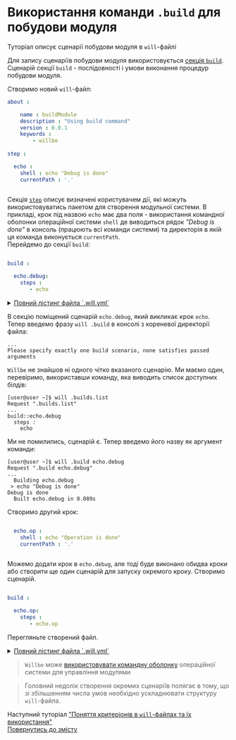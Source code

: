 # Використання команди `.build` для побудови модуля

Туторіал описує сценарії побудови модуля в `will`-файлі

<a name="module-by-build">  
    
Для запису сценаріїв побудови модуля використовується [cекція `build`](WillFileComposition.ukr.md#build). Сценарій секції `build` - послідовності і умови виконання процедур побудови модуля.  

Створимо новий `will`-файл:

```yaml
about :

    name : buildModule
    description : "Using build command"
    version : 0.0.1
    keywords :
        - willbe
        
step :

  echo :
    shell : echo "Debug is done"
    currentPath : '.'
    
```

Секція [`step`](WillFileStructure.ukr.md#step) описує визначені користувачем дії, які можуть використовуватись пакетом для створення модульної системи. В прикладі, крок під назвою `echo` має два поля - використання командної оболонки  операційної системи `shell` де виводиться рядок _"Debug is done"_ в консоль (працюють всі команди системи) та директорія в якій ця команда виконується `currentPath`.  
Перейдемо до секції `build`:
    
```yaml

build :

  echo.debug:
    steps :
       - echo

```

<details>
  <summary><u>Повний лістинг файла `.will.yml`</u></summary>

```yaml

about :

    name : buildModule
    description : "Using build command"
    version : 0.0.1
    keywords :
        - willbe
        
step :

  echo :
    shell : echo "Debug is done"
    currentPath : '.'
    
build :

  echo.debug:
    steps :
       - echo

```

</details>

В секцію поміщений сценарій `echo.debug`, який викликає крок `echo`. 
Тепер введемо фразу `will .build` в консолі з кореневої директорії файла:

```
...
Please specify exactly one build scenario, none satisfies passed arguments

```

`Willbe` не знайшов ні одного чітко вказаного сценарію. Ми маємо один, перевіримо, використавши команду, яка виводить список доступних білдів:

```
[user@user ~]$ will .builds.list
Request ".builds.list"
...
build::echo.debug
  steps : 
    echo

```

Ми не помилились, сценарій є. Тепер введемо його назву як аргумент команди:

```
[user@user ~]$ will .build echo.debug
Request ".build echo.debug"
...
  Building echo.debug
 > echo "Debug is done"
Debug is done
  Built echo.debug in 0.089s

```

Створимо другий крок:

```yaml

  echo.op :
    shell : echo "Operation is done"
    currentPath : '.'
        
```

Можемо додати крок в `echo.debug`, але тоді буде виконано обидва кроки або створити ще один сценарій для запуску окремого кроку. Створимо сценарій. 

```yaml

build :

  echo.op:
    steps :
       - echo.op

```

Перегляньте створений файл.
<details>
  <summary><u>Повний лістинг файла `.will.yml`</u></summary>

```yaml

about :

    name : buildModuleWithCriterion
    description : "Output of various phrases using criterions"
    version : 0.0.1
    keywords :
        - willbe
        
step :

  echo :
    shell : echo "Debug is done"
    currentPath : '.'
        
  echo.op :
    shell : echo "Operation is done"
    currentPath : '.'    

build :

  echo.debug:
    steps :
       - echo
       
  echo.op:
    steps :
       - echo.op       

```

</details>

> `Willbe` може [використовувати командну оболонку](#shell-resource) операційної системи для управління модулями

> Головний недолік створення окремих сценаріїв полягає в тому, що зі збільшенням числа умов необхідно ускладнювати структуру `will`-файла.  

Наступний туторіал ["Поняття критеріонів в `will`-файлах та їх використання"](CriterionsInWillFile.ukr.md)  
[Повернутись до змісту](Topics.ukr.md)